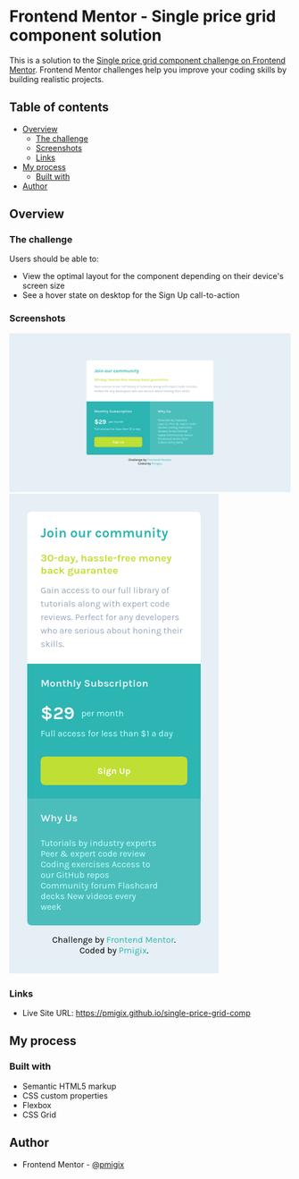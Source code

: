 # Frontend Mentor - Single price grid component solution

This is a solution to the [Single price grid component challenge on Frontend Mentor](https://www.frontendmentor.io/challenges/single-price-grid-component-5ce41129d0ff452fec5abbbc). Frontend Mentor challenges help you improve your coding skills by building realistic projects. 

## Table of contents

- [Overview](#overview)
  - [The challenge](#the-challenge)
  - [Screenshots](#screenshots)
  - [Links](#links)
- [My process](#my-process)
  - [Built with](#built-with)
- [Author](#author)

## Overview

### The challenge

Users should be able to:

- View the optimal layout for the component depending on their device's screen size
- See a hover state on desktop for the Sign Up call-to-action

### Screenshots

![desktop](./screenshots/desktop.png)
![mobile](./screenshots/mobile.png)

### Links

- Live Site URL: https://pmigix.github.io/single-price-grid-comp

## My process

### Built with

- Semantic HTML5 markup
- CSS custom properties
- Flexbox
- CSS Grid

## Author

- Frontend Mentor - [@pmigix](https://www.frontendmentor.io/profile/pmigix)